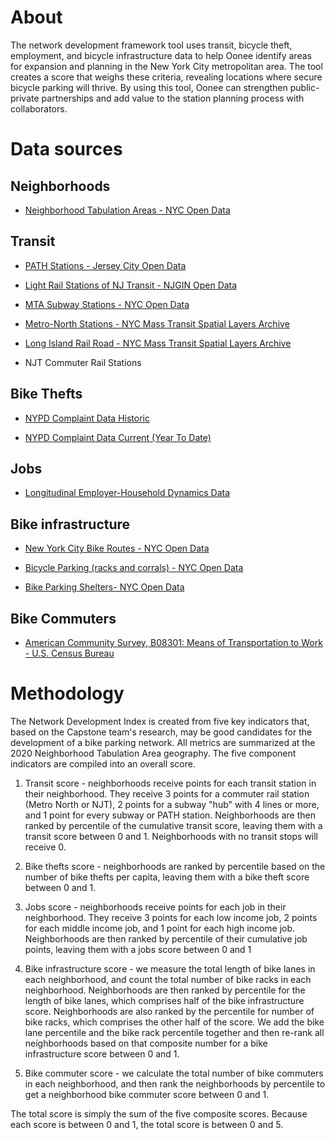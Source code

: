 # About

The network development framework tool uses transit, bicycle theft, employment, and bicycle infrastructure data to help Oonee identify areas for expansion and planning in the New York City metropolitan area. The tool creates a score that weighs these criteria, revealing locations where secure bicycle parking will thrive. By using this tool, Oonee can strengthen public-private partnerships and add value to the station planning process with collaborators.

# Data sources

## Neighborhoods

-   [Neighborhood Tabulation Areas - NYC Open Data](https://data.cityofnewyork.us/City-Government/2020-Neighborhood-Tabulation-Areas-NTAs-Mapped/4hft-v355)

## Transit

-   [PATH Stations - Jersey City Open Data](https://data.jerseycitynj.gov/explore/dataset/path-stations/)

-   [Light Rail Stations of NJ Transit - NJGIN Open Data](https://njogis-newjersey.opendata.arcgis.com/maps/NJTRANSIT::light-rail-stations-of-nj-transit)

-   [MTA Subway Stations - NYC Open Data](https://data.cityofnewyork.us/Transportation/Subway-Stations/arq3-7z49)

-   [Metro-North Stations - NYC Mass Transit Spatial Layers Archive](https://www.baruch.cuny.edu/confluence/display/geoportal/NYC+Mass+Transit+Spatial+Layers+Archive)

-   [Long Island Rail Road - NYC Mass Transit Spatial Layers Archive](https://www.baruch.cuny.edu/confluence/display/geoportal/NYC+Mass+Transit+Spatial+Layers+Archive)

-   NJT Commuter Rail Stations

## Bike Thefts

-   [NYPD Complaint Data Historic](https://data.cityofnewyork.us/Public-Safety/NYPD-Complaint-Data-Historic/qgea-i56i)

-   [NYPD Complaint Data Current (Year To Date)](https://data.cityofnewyork.us/Public-Safety/NYPD-Complaint-Data-Current-Year-To-Date-/5uac-w243)

## Jobs

-   [Longitudinal Employer-Household Dynamics Data](https://onthemap.ces.census.gov/)

## Bike infrastructure

-   [New York City Bike Routes - NYC Open Data](https://data.cityofnewyork.us/Transportation/New-York-City-Bike-Routes/7vsa-caz7)

-   [Bicycle Parking (racks and corrals) - NYC Open Data](https://data.cityofnewyork.us/Transportation/Bicycle-Parking/yh4a-g3fj)

-   [Bike Parking Shelters- NYC Open Data](https://data.cityofnewyork.us/Transportation/Bicycle-Parking-Shelters/thbt-gfu9)

## Bike Commuters

-   [American Community Survey, B08301: Means of Transportation to Work - U.S. Census Bureau](https://data.census.gov/table?q=B08301&g=050XX00US36005,36047,36061,36081,36085&tid=ACSDT1Y2021.B08301&moe=false)

# Methodology

The Network Development Index is created from five key indicators that, based on the Capstone team's research, may be good candidates for the development of a bike parking network. All metrics are summarized at the 2020 Neighborhood Tabulation Area geography. The five component indicators are compiled into an overall score.

1.  Transit score - neighborhoods receive points for each transit station in their neighborhood. They receive 3 points for a commuter rail station (Metro North or NJT), 2 points for a subway "hub" with 4 lines or more, and 1 point for every subway or PATH station. Neighborhoods are then ranked by percentile of the cumulative transit score, leaving them with a transit score between 0 and 1. Neighborhoods with no transit stops will receive 0.

2.  Bike thefts score - neighborhoods are ranked by percentile based on the number of bike thefts per capita, leaving them with a bike theft score between 0 and 1.

3.  Jobs score - neighborhoods receive points for each job in their neighborhood. They receive 3 points for each low income job, 2 points for each middle income job, and 1 point for each high income job. Neighborhoods are then ranked by percentile of their cumulative job points, leaving them with a jobs score between 0 and 1

4.  Bike infrastructure score - we measure the total length of bike lanes in each neighborhood, and count the total number of bike racks in each neighborhood. Neighborhoods are then ranked by percentile for the length of bike lanes, which comprises half of the bike infrastructure score. Neighborhoods are also ranked by the percentile for number of bike racks, which comprises the other half of the score. We add the bike lane percentile and the bike rack percentile together and then re-rank all neighborhoods based on that composite number for a bike infrastructure score between 0 and 1.

5.  Bike commuter score - we calculate the total number of bike commuters in each neighborhood, and then rank the neighborhoods by percentile to get a neighborhood bike commuter score between 0 and 1.

The total score is simply the sum of the five composite scores. Because each score is between 0 and 1, the total score is between 0 and 5.
